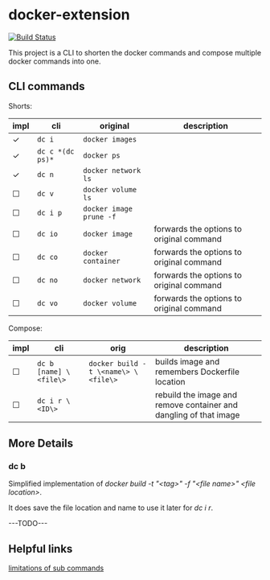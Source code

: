 # docker-extension

[![Build Status](https://travis-ci.org/NicoVogel/docker-extension.svg?branch=master)](https://travis-ci.org/NicoVogel/docker-extension)

This project is a CLI to shorten the docker commands and compose multiple docker commands into one.

## CLI commands

Shorts:

| impl    | cli              | original                | description                              |
| ------- | -----------------| ----------------------- | ---------------------------------------- |
| &check; | `dc i`           | `docker images`         |                                          |
| &check; | `dc c *(dc ps)*` | `docker ps`             |                                          |
| &check; | `dc n`           | `docker network ls`     |                                          |
| &#9744; | `dc v`           | `docker volume ls`      |                                          |
| &#9744; | `dc i p`         | `docker image prune -f` |                                          |
| &#9744; | `dc io`          | `docker image`          | forwards the options to original command |
| &#9744; | `dc co`          | `docker container`      | forwards the options to original command |
| &#9744; | `dc no`          | `docker network`        | forwards the options to original command |
| &#9744; | `dc vo`          | `docker volume`         | forwards the options to original command |

Compose:

| impl    | cli                    | orig                                | description                                                       |
| ------- | ---------------------- | ----------------------------------- | ----------------------------------------------------------------- |
| &#9744; | `dc b [name] \<file\>` | `docker build -t \<name\> \<file\>` | builds image and remembers Dockerfile location                    |
| &#9744; | `dc i r \<ID\>`        |                                     | rebuild the image and remove container and dangling of that image |

## More Details

### dc b

Simplified implementation of *docker build -t "\<tag>" -f "\<file name>" \<file location>*.

It does save the file location and name to use it later for *dc i r*.

---TODO---

## Helpful links

[limitations of sub commands](https://github.com/tj/commander.js/issues/521)


